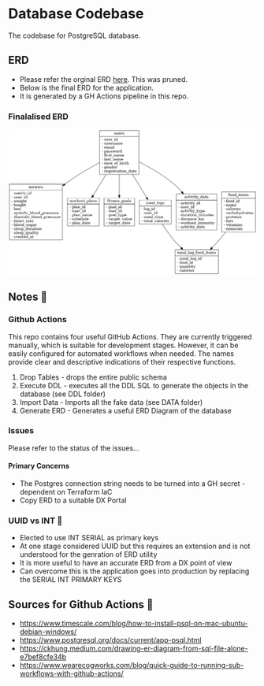 # Database Codebase

The codebase for PostgreSQL database.

## ERD

- Please refer the orginal ERD [here](/img/erd-1.png).  This was pruned. 
- Below is the final ERD for the application.
- It is generated by a GH Actions pipeline in this repo.

### Finalalised ERD

![ERD](/img/erd.png)

## Notes 📖

### Github Actions

This repo contains four useful GitHub Actions. They are currently triggered manually, which is suitable for development stages. However, it can be easily configured for automated workflows when needed.  The names provide clear and descriptive indications of their respective functions.

1. Drop Tables - drops the entire public schema
2. Execute DDL - executes all the DDL SQL to generate the objects in the database (see DDL folder)
3. Import Data - Imports all the fake data (see DATA folder)
4. Generate ERD - Generates a useful ERD Diagram of the database

### Issues

Please refer to the status of the issues...

#### Primary Concerns

- The Postgres connection string needs to be turned into a GH secret - dependent on Terraform IaC
- Copy ERD to a suitable DX Portal

### UUID vs INT 🔑

- Elected to use INT SERIAL as primary keys
- At one stage considered UUID but this requires an extension and is not understood for the genration of ERD utility
- It is more useful to have an accurate ERD from a DX point of view
- Can overcome this is the application goes into production by replacing the SERIAL INT PRIMARY KEYS

## Sources for Github Actions 📖

- https://www.timescale.com/blog/how-to-install-psql-on-mac-ubuntu-debian-windows/
- https://www.postgresql.org/docs/current/app-psql.html
- https://ckhung.medium.com/drawing-er-diagram-from-sql-file-alone-e7bef8cfe34b
- https://www.wearecogworks.com/blog/quick-guide-to-running-sub-workflows-with-github-actions/
